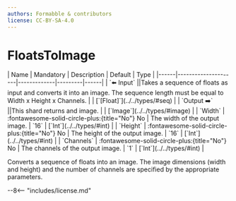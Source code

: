 ```yaml
---
authors: Formabble & contributors
license: CC-BY-SA-4.0
---
```



# FloatsToImage

<div class="sh-parameters" markdown="1">
| Name | Mandatory | Description | Default | Type |
|------|---------------------|-------------|---------|------|
| `⬅️ Input` ||Takes a sequence of floats as input and converts it into an image. The sequence length must be equal to Width x Height x Channels. | | [`[Float]`](../../types/#seq) |
| `Output ➡️` ||This shard returns and image. | | [`Image`](../../types/#image) |
| `Width` | :fontawesome-solid-circle-plus:{title="No"} No  | The width of the output image. | `16` | [`Int`](../../types/#int) |
| `Height` | :fontawesome-solid-circle-plus:{title="No"} No  | The height of the output image. | `16` | [`Int`](../../types/#int) |
| `Channels` | :fontawesome-solid-circle-plus:{title="No"} No  | The channels of the output image. | `1` | [`Int`](../../types/#int) |

</div>

Converts a sequence of floats into an image. The image dimensions (width and height) and the number of channels are specified by the appropriate parameters.

--8<-- "includes/license.md"


